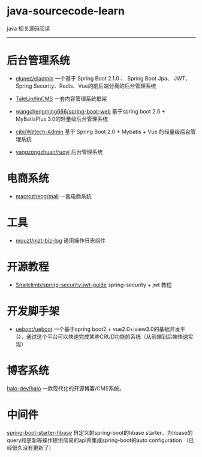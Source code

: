 # java-sourcecode-learn
java 相关源码阅读

-----


# 后台管理系统

- [elunez/eladmin](https://github.com/elunez/eladmin) 一个基于 Spring Boot 2.1.0 、 Spring Boot Jpa、 JWT、Spring Security、Redis、Vue的前后端分离的后台管理系统

- [TaleLin/linCMS](https://github.com/TaleLin/lin-cms-spring-boot) 一套内容管理系统框架

- [wangchengming666/spring-boot-web](https://github.com/wangchengming666/spring-boot-web) 基于spring boot 2.0 + MyBatisPlus 3.0的轻量级后台管理系统

- [cjbi/Wetech-Admin](https://github.com/cjbi/wetech-admin) 基于 Spring Boot 2.0 + Mybatis + Vue 的轻量级后台管理系统

- [yangzongzhuan/ruoyi](https://github.com/yangzongzhuan/RuoYi) 后台管理系统


# 电商系统

- [macrozheng/mall](https://github.com/macrozheng/mall) 一套电商系统


# 工具

- [mouzt/mzt-biz-log](https://github.com/mouzt/mzt-biz-log) 通用操作日志组件


# 开源教程

- [Snailclimb/spring-security-jwt-guide](https://github.com/Snailclimb/spring-security-jwt-guide)  spring-security + jwt 教程


# 开发脚手架

- [ueboot/ueboot](https://github.com/ueboot/ueboot) 一个基于spring boot2 + vue2.0+iview3.0的基础开发平台，通过这个平台可以快速完成某些CRUD功能的系统（从前端到后端快速实现）


# 博客系统
[halo-dev/halo](https://github.com/halo-dev/halo) 一款现代化的开源博客/CMS系统。 


# 中间件 
[spring-boot-starter-hbase](https://github.com/SpringForAll/spring-boot-starter-hbase) 自定义的spring-boot的hbase starter，为hbase的query和更新等操作提供简易的api并集成spring-boot的auto configuration （已经很久没有更新了）
